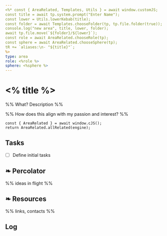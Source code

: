 ```yaml
---
<%* const { AreaRelated, Templates, Utils } = await window.customJS;
const title = await tp.system.prompt("Enter Name");
const lower = Utils.lowerKebab(title);
const folder = await Templates.chooseFolder(tp, tp.file.folder(true));
console.log("new area", title, lower, folder);
await tp.file.move(`${folder}/${lower}`);
const role = await AreaRelated.chooseRole(tp);
const sphere = await AreaRelated.chooseSphere(tp);
tR += `aliases:\n- "${title}"`;
%>
type: area
role: <%role %>
sphere: <%sphere %>
---
```

# <% title %>

%% What? Description %%

%% How does this align with my passion and interest? %%

```js-engine
const { AreaRelated } = await window.cJS();
return AreaRelated.allRelated(engine);
```

## Tasks

- [ ] Define initial tasks

## ❧ Percolator
%% ideas in flight %%

## ❧ Resources
%% links, contacts %%

## Log
